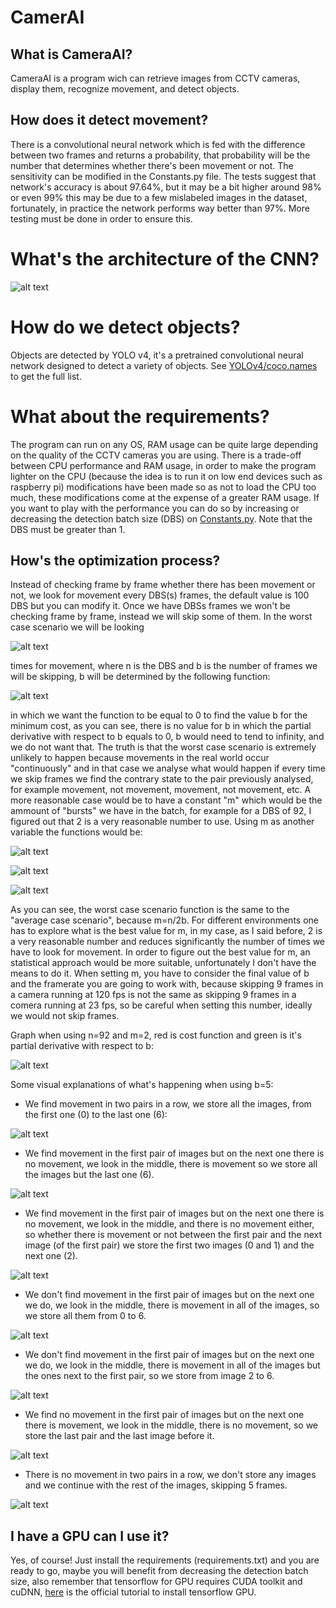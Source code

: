 # CamerAI

## What is CameraAI?
CameraAI is a program wich can retrieve images from CCTV cameras, display them, recognize movement, and detect objects.

## How does it detect movement?
There is a convolutional neural network which is fed with the difference between two frames and returns a probability, that probability will be the number that determines whether
there's been movement or not. The sensitivity can be modified in the Constants.py file. The tests suggest that network's accuracy is about 97.64%, but it may be a bit higher around 98% or even 99%
this may be due to a few mislabeled images in the dataset, fortunately, in practice the network performs way better than 97%. More testing must be done in order to ensure this.

# What's the architecture of the CNN?
![alt text](https://github.com/santiagopardal/CamerAI/blob/master/Documentation/CNN%20architecture.png)

# How do we detect objects?
Objects are detected by YOLO v4, it's a pretrained convolutional neural network designed to detect a variety of objects. See [YOLOv4/coco.names](https://github.com/santiagopardal/CamerAI/blob/master/YOLO%20v4/coco.names) to get the full list.

# What about the requirements?
The program can run on any OS, RAM usage can be quite large depending on the quality of the CCTV cameras you are using. There is a trade-off between CPU performance and RAM usage, in order to make the program lighter on the CPU (because the idea is to run it on low end devices such as raspberry pi) modifications have been made so as not to load the CPU too much, these modifications come at the expense of a greater RAM usage. If you want to play with the performance you can do so by increasing or decreasing the detection batch size
(DBS) on [Constants.py](https://github.com/santiagopardal/CamerAI/blob/master/Constants.py). Note that the DBS must be greater than 1.

## How's the optimization process?
Instead of checking frame by frame whether there has been movement or not, we look for movement every DBS(s) frames, the default value is 100 DBS but you can modify it. Once
we have DBSs frames we won't be checking frame by frame, instead we will skip some of them. In the worst case scenario we will be looking

![alt text](https://github.com/santiagopardal/CamerAI/blob/master/Documentation/Math%20functions%20for%20CamerAI/Worst%20case/Cost%20function.png)

times for movement, where n is the DBS and b is the number of frames we will be skipping, b will be determined by the following function:

![alt text](https://github.com/santiagopardal/CamerAI/blob/master/Documentation/Math%20functions%20for%20CamerAI/Worst%20case/Cost%20function%20derivative%20with%20respect%20to%20b.png)

in which we want the function to be equal to 0 to find the value b for the minimum cost, as you can see, there is no
value for b in which the partial derivative with respect to b equals to 0, b would need to tend to infinity, and we do not want that.
The truth is that the worst case scenario is extremely unlikely to happen because movements in the real world occur "continuously" and in that case we analyse what would happen if every time we skip frames we find the contrary state to the pair previously analysed, for example movement, not movement, movement, not movement, etc. A more reasonable case would be to have a constant "m" which would be the ammount of "bursts" we have in the batch, for example for a DBS of 92, I figured out that 2 is a very reasonable number to use. Using m as another variable the functions would be:

![alt text](https://github.com/santiagopardal/CamerAI/blob/master/Documentation/Math%20functions%20for%20CamerAI/Average%20case/Cost%20function.png)

![alt text](https://github.com/santiagopardal/CamerAI/blob/master/Documentation/Math%20functions%20for%20CamerAI/Average%20case/Cost%20function%20derivative%20with%20respect%20to%20b.png)

![alt text](https://github.com/santiagopardal/CamerAI/blob/master/Documentation/Math%20functions%20for%20CamerAI/Average%20case/b%20value.png)

As you can see, the worst case scenario function is the same to the "average case scenario", because m=n/2b. For different environments one has to explore what is the best value for m, in my case, as I said before, 2 is a very reasonable number and reduces significantly the number of times we have to look for movement. In order to figure out the best value for m, an statistical approach would be more suitable, unfortunately I don't have the means to do it. When setting m, you have to consider the final value of b and the framerate you are going to work with, because skipping 9 frames in a camera running at 120 fps is not the same as skipping 9 frames in a comera running at 23 fps, so be careful when setting this number, ideally we would not skip frames.

Graph when using n=92 and m=2, red is cost function and green is it's partial derivative with respect to b:

![alt text](https://github.com/santiagopardal/CamerAI/blob/master/Documentation/Math%20functions%20for%20CamerAI/graph.png)

Some visual explanations of what's happening when using b=5:

- We find movement in two pairs in a row, we store all the images, from the first one (0) to the last one (6):

![alt text](https://github.com/santiagopardal/CamerAI/blob/master/Documentation/GIFS/M-M.gif)

- We find movement in the first pair of images but on the next one there is no movement, we look in the middle, there is movement so we store all the images but the last one (6).

![alt text](https://github.com/santiagopardal/CamerAI/blob/master/Documentation/GIFS/M-NM-M.gif)

- We find movement in the first pair of images but on the next one there is no movement, we look in the middle, and there is no movement either, so whether there is movement or not between the first pair and the next image (of the first pair) we store the first two images (0 and 1) and the next one (2).

![alt text](https://github.com/santiagopardal/CamerAI/blob/master/Documentation/GIFS/M-NM-NM-NM.gif)

- We don't find movement in the first pair of images but on the next one we do, we look in the middle, there is movement in all of the images, so we store all them from 0 to 6.

![alt text](https://github.com/santiagopardal/CamerAI/blob/master/Documentation/GIFS/NM-M-M-M.gif)

- We don't find movement in the first pair of images but on the next one we do, we look in the middle, there is movement in all of the images but the ones next to the first pair, so we store from image 2 to 6.

![alt text](https://github.com/santiagopardal/CamerAI/blob/master/Documentation/GIFS/NM-M-M-NM.gif)

- We find no movement in the first pair of images but on the next one there is movement, we look in the middle, there is no movement, so we store the last pair and the last image before it.

![alt text](https://github.com/santiagopardal/CamerAI/blob/master/Documentation/GIFS/NM-M-NM.gif)

- There is no movement in two pairs in a row, we don't store any images and we continue with the rest of the images, skipping 5 frames.

![alt text](https://github.com/santiagopardal/CamerAI/blob/master/Documentation/GIFS/NM-NM.gif)


## I have a GPU can I use it?
Yes, of course! Just install the requirements (requirements.txt) and you are ready to go, maybe you will benefit from decreasing the detection batch size,
also remember that tensorflow for GPU requires CUDA toolkit and cuDNN, [here](https://www.tensorflow.org/install/gpu) is the official tutorial to install
tensorflow GPU.
